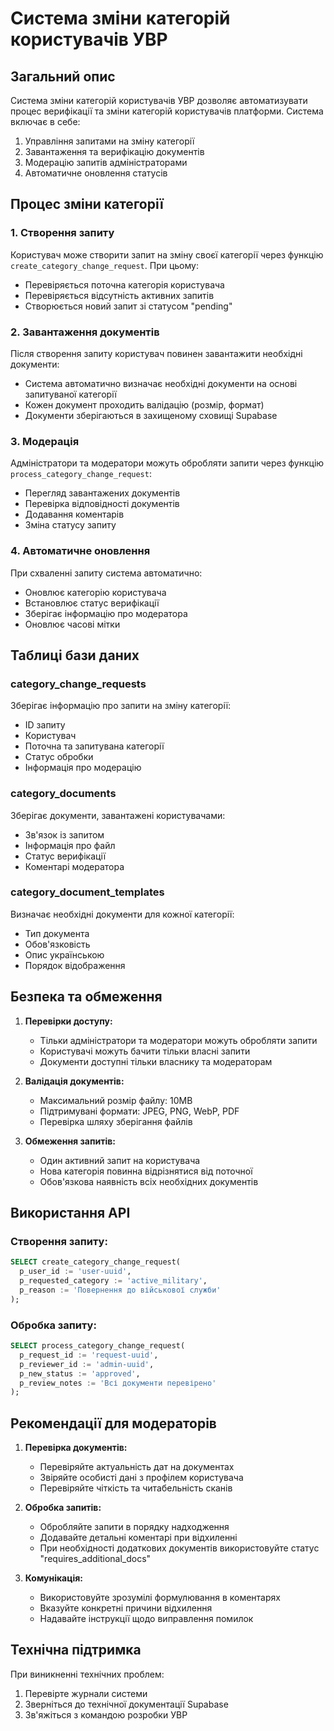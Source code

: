 # Система зміни категорій користувачів УВР

## Загальний опис

Система зміни категорій користувачів УВР дозволяє автоматизувати процес верифікації та зміни категорій користувачів платформи. Система включає в себе:

1. Управління запитами на зміну категорії
2. Завантаження та верифікацію документів
3. Модерацію запитів адміністраторами
4. Автоматичне оновлення статусів

## Процес зміни категорії

### 1. Створення запиту

Користувач може створити запит на зміну своєї категорії через функцію `create_category_change_request`. При цьому:

- Перевіряється поточна категорія користувача
- Перевіряється відсутність активних запитів
- Створюється новий запит зі статусом "pending"

### 2. Завантаження документів

Після створення запиту користувач повинен завантажити необхідні документи:

- Система автоматично визначає необхідні документи на основі запитуваної категорії
- Кожен документ проходить валідацію (розмір, формат)
- Документи зберігаються в захищеному сховищі Supabase

### 3. Модерація

Адміністратори та модератори можуть обробляти запити через функцію `process_category_change_request`:

- Перегляд завантажених документів
- Перевірка відповідності документів
- Додавання коментарів
- Зміна статусу запиту

### 4. Автоматичне оновлення

При схваленні запиту система автоматично:

- Оновлює категорію користувача
- Встановлює статус верифікації
- Зберігає інформацію про модератора
- Оновлює часові мітки

## Таблиці бази даних

### category_change_requests
Зберігає інформацію про запити на зміну категорії:
- ID запиту
- Користувач
- Поточна та запитувана категорії
- Статус обробки
- Інформація про модерацію

### category_documents
Зберігає документи, завантажені користувачами:
- Зв'язок із запитом
- Інформація про файл
- Статус верифікації
- Коментарі модератора

### category_document_templates
Визначає необхідні документи для кожної категорії:
- Тип документа
- Обов'язковість
- Опис українською
- Порядок відображення

## Безпека та обмеження

1. **Перевірки доступу:**
   - Тільки адміністратори та модератори можуть обробляти запити
   - Користувачі можуть бачити тільки власні запити
   - Документи доступні тільки власнику та модераторам

2. **Валідація документів:**
   - Максимальний розмір файлу: 10MB
   - Підтримувані формати: JPEG, PNG, WebP, PDF
   - Перевірка шляху зберігання файлів

3. **Обмеження запитів:**
   - Один активний запит на користувача
   - Нова категорія повинна відрізнятися від поточної
   - Обов'язкова наявність всіх необхідних документів

## Використання API

### Створення запиту:
```sql
SELECT create_category_change_request(
  p_user_id := 'user-uuid',
  p_requested_category := 'active_military',
  p_reason := 'Повернення до військової служби'
);
```

### Обробка запиту:
```sql
SELECT process_category_change_request(
  p_request_id := 'request-uuid',
  p_reviewer_id := 'admin-uuid',
  p_new_status := 'approved',
  p_review_notes := 'Всі документи перевірено'
);
```

## Рекомендації для модераторів

1. **Перевірка документів:**
   - Перевіряйте актуальність дат на документах
   - Звіряйте особисті дані з профілем користувача
   - Перевіряйте чіткість та читабельність сканів

2. **Обробка запитів:**
   - Обробляйте запити в порядку надходження
   - Додавайте детальні коментарі при відхиленні
   - При необхідності додаткових документів використовуйте статус "requires_additional_docs"

3. **Комунікація:**
   - Використовуйте зрозумілі формулювання в коментарях
   - Вказуйте конкретні причини відхилення
   - Надавайте інструкції щодо виправлення помилок

## Технічна підтримка

При виникненні технічних проблем:
1. Перевірте журнали системи
2. Зверніться до технічної документації Supabase
3. Зв'яжіться з командою розробки УВР 